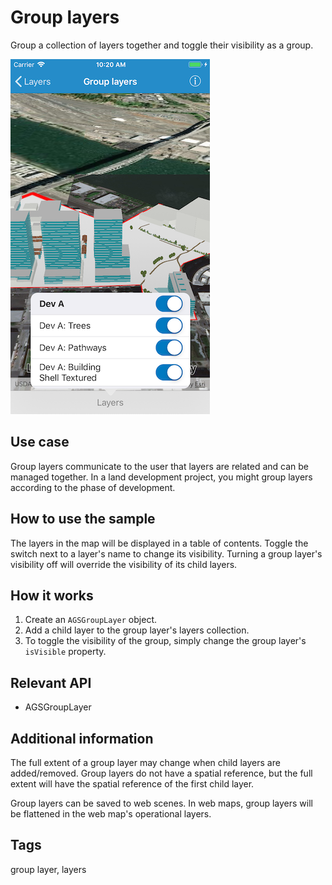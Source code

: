 # Group layers

Group a collection of layers together and toggle their visibility as a group.

![Group layers sample](group-layers.png)

## Use case

Group layers communicate to the user that layers are related and can be managed together. In a land development project, you might group layers according to the phase of development.

## How to use the sample

The layers in the map will be displayed in a table of contents. Toggle the switch next to a layer's name to change its visibility. Turning a group layer's visibility off will override the visibility of its child layers.

## How it works

1. Create an `AGSGroupLayer` object.
2. Add a child layer to the group layer's layers collection.
3. To toggle the visibility of the group, simply change the group layer's `isVisible` property.

## Relevant API

* AGSGroupLayer

## Additional information

The full extent of a group layer may change when child layers are added/removed. Group layers do not have a spatial reference, but the full extent will have the spatial reference of the first child layer.

Group layers can be saved to web scenes. In web maps, group layers will be flattened in the web map's operational layers.

## Tags

group layer, layers
